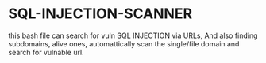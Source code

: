 # SQL-INJECTION-SCANNER
this bash file can search for vuln SQL INJECTION via URLs, And also finding subdomains, alive ones, automattically scan the single/file domain and search for vulnable url.
